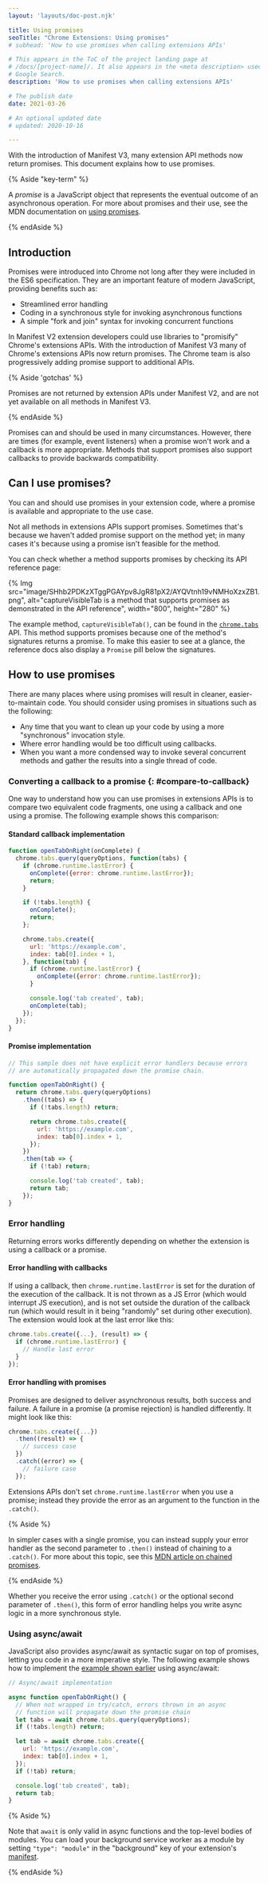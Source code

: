 ```yaml
---
layout: 'layouts/doc-post.njk'

title: Using promises
seoTitle: "Chrome Extensions: Using promises"
# subhead: 'How to use promises when calling extensions APIs'

# This appears in the ToC of the project landing page at
# /docs/[project-name]/. It also appears in the <meta description> used in
# Google Search.
description: 'How to use promises when calling extensions APIs'

# The publish date
date: 2021-03-26

# An optional updated date
# updated: 2020-10-16

---
```


With the introduction of Manifest V3, many extension API methods now return promises. This document
explains how to use promises.

{% Aside "key-term" %}

A *promise* is a JavaScript object that represents the eventual outcome of an asynchronous
operation. For more about promises and their use, see the MDN documentation on [using
promises][mdn-promises].

{% endAside %}

## Introduction

Promises were introduced into Chrome not long after they were included in the ES6 specification.
They are an important feature of modern JavaScript, providing benefits such as:

* Streamlined error handling
* Coding in a synchronous style for invoking asynchronous functions
* A simple "fork and join" syntax for invoking concurrent functions

In Manifest V2 extension developers could use libraries to "promisify" Chrome's extensions APIs.
With the introduction of Manifest V3 many of Chrome's extensions APIs now return promises. The
Chrome team is also progressively adding promise support to additional APIs.

{% Aside 'gotchas' %}

Promises are not returned by extension APIs under Manifest V2, and are not yet available on all
methods in Manifest V3.

{% endAside  %}

Promises can and should be used in many circumstances. However, there are times (for example, event
listeners) when a promise won't work and a callback is more appropriate. Methods that support
promises also support callbacks to provide backwards compatibility.

## Can I use promises?

You can and should use promises in your extension code, where a promise is available and appropriate
to the use case.

Not all methods in extensions APIs support promises. Sometimes that's because we haven't added
promise support on the method yet; in many cases it's because using a promise isn't feasible for the
method.

You can check whether a method supports promises by checking its API reference page:

{% Img src="image/SHhb2PDKzXTggPGAYpv8JgR81pX2/AYQVtnh19vNMHoXzxZB1.png",
  alt="captureVisibleTab is a method that supports promises as demonstrated in the API reference",
  width="800", height="280" %}

The example method, `captureVisibleTab()`, can be found in the [`chrome.tabs`][api-tabs-methods]
API. This method supports promises because one of the method's signatures returns a promise. To make
this easier to see at a glance, the reference docs also display a `Promise` pill below the
signatures.

## How to use promises

There are many places where using promises will result in cleaner, easier-to-maintain code. You
should consider using promises in situations such as the following:

* Any time that you want to clean up your code by using a more "synchronous" invocation style.
* Where error handling would be too difficult using callbacks.
* When you want a more condensed way to invoke several concurrent methods and gather the results
  into a single thread of code.

### Converting a callback to a promise {: #compare-to-callback}

One way to understand how you can use promises in extensions APIs is to compare two equivalent code
fragments, one using a callback and one using a promise. The following example shows this
comparison:

#### Standard callback implementation

```js
function openTabOnRight(onComplete) {
  chrome.tabs.query(queryOptions, function(tabs) {
    if (chrome.runtime.lastError) {
      onComplete({error: chrome.runtime.lastError});
      return;
    }

    if (!tabs.length) {
      onComplete();
      return;
    };

    chrome.tabs.create({
      url: 'https://example.com',
      index: tab[0].index + 1,
    }, function(tab) {
      if (chrome.runtime.lastError) {
        onComplete({error: chrome.runtime.lastError});
      }

      console.log('tab created', tab);
      onComplete(tab);
    });
  });
}
```

#### Promise implementation

```js
// This sample does not have explicit error handlers because errors
// are automatically propagated down the promise chain.

function openTabOnRight() {
  return chrome.tabs.query(queryOptions)
    .then((tabs) => {
      if (!tabs.length) return;

      return chrome.tabs.create({
        url: 'https://example.com',
        index: tab[0].index + 1,
      });
    })
    .then(tab => {
      if (!tab) return;

      console.log('tab created', tab);
      return tab;
    });
}
```

### Error handling

Returning errors works differently depending on whether the extension is using a callback or a
promise.

#### Error handling with callbacks

If using a callback, then `chrome.runtime.lastError` is set for the duration of the execution of the
callback. It is not thrown as a JS Error (which would interrupt JS execution), and is not set
outside the duration of the callback run (which would result in it being "randomly" set during other
execution). The extension would look at the last error like this:

```js
chrome.tabs.create({...}, (result) => {
  if (chrome.runtime.lastError) {
    // Handle last error
  }
});
```

#### Error handling with promises

Promises are designed to deliver asynchronous results, both success and failure. A failure in a
promise (a promise rejection) is handled differently. It might look like this:

```js
chrome.tabs.create({...})
  .then((result) => {
    // success case
  })
  .catch((error) => {
    // failure case
  });
```

Extensions APIs don't set `chrome.runtime.lastError` when you use a promise; instead they provide
the error as an argument to the function in the `.catch()`.

{% Aside %}

In simpler cases with a single promise, you can instead supply your error handler as the second
parameter to `.then()` instead of chaining to a `.catch()`. For more about this topic, see this [MDN
article on chained promises][mdn-promise-chain].

{% endAside %}

Whether you receive the error using `.catch()` or the optional second parameter of `.then()`, this
form of error handling helps you write async logic in a more synchronous style.

### Using async/await

JavaScript also provides async/await as syntactic sugar on top of promises, letting you code in a
more imperative style. The following example shows how to implement the [example shown
earlier](#compare-to-callback) using async/await:

```js
// Async/await implementation

async function openTabOnRight() {
  // When not wrapped in try/catch, errors thrown in an async
  // function will propagate down the promise chain
  let tabs = await chrome.tabs.query(queryOptions);
  if (!tabs.length) return;

  let tab = await chrome.tabs.create({
    url: 'https://example.com',
    index: tab[0].index + 1,
  });
  if (!tab) return;

  console.log('tab created', tab);
  return tab;
}
```

{% Aside %}

Note that `await` is only valid in async functions and the top-level bodies of modules. You can load
your background service worker as a module by setting `"type": "module"` in the "background" key of
your extension's [manifest][doc-manifest].

{% endAside %}

[api-tabs-methods]: /docs/extensions/reference/tabs/#methods
[doc-manifest]: /docs/extensions/mv3/manifest/
[mdn-promise-chain]: https://developer.mozilla.org/docs/Web/JavaScript/Reference/Global_Objects/Promise#chained_promises
[mdn-promises]: https://developer.mozilla.org/docs/Web/JavaScript/Guide/Using_promises
